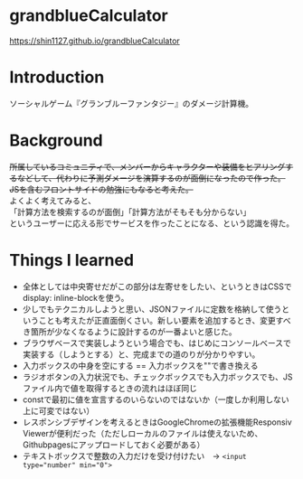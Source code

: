# grandblueCalculator
https://shin1127.github.io/grandblueCalculator

# Introduction
ソーシャルゲーム『グランブルーファンタジー』のダメージ計算機。

# Background
~~所属しているコミュニティで、メンバーからキャラクターや装備をヒアリングするなどして、代わりに予測ダメージを演算するのが面倒になったので作った。  
JSを含むフロントサイドの勉強にもなると考えた。~~  
よくよく考えてみると、  
「計算方法を検索するのが面倒」「計算方法がそもそも分からない」  
というユーザーに応える形でサービスを作ったことになる、という認識を得た。

# Things I learned

-  全体としては中央寄せだがこの部分は左寄せをしたい、というときはCSSでdisplay: inline-blockを使う。
-  少しでもテクニカルしようと思い、JSONファイルに定数を格納して使うということも考えたが正直面倒くさい。新しい要素を追加するとき、変更すべき箇所が少なくなるように設計するのが一番よいと感じた。
-  ブラウザベースで実装しようという場合でも、はじめにコンソールベースで実装する（しようとする）と、完成までの道のりが分かりやすい。
-  入力ボックスの中身を空にする == 入力ボックスを""で書き換える
-  ラジオボタンの入力状況でも、チェックボックスでも入力ボックスでも、JSファイル内で値を取得するときの流れはほぼ同じ
-  constで最初に値を宣言するのいらないのではないか（一度しか利用しない上に可変ではない）
-  レスポンシブデザインを考えるときはGoogleChromeの拡張機能Responsiv Viewerが便利だった（ただしローカルのファイルは使えないため、Githubpagesにアップロードしておく必要がある）
-  テキストボックスで整数の入力だけを受け付けたい　->  `<input type="number" min="0">`
